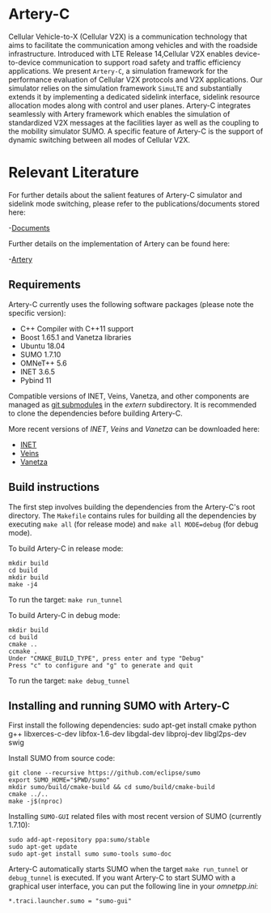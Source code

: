 # Artery-C

Cellular Vehicle-to-X (Cellular V2X) is a communication technology that aims to facilitate the communication among vehicles and with the roadside infrastructure. Introduced with LTE Release 14,Cellular V2X enables device-to-device communication to support road safety and traffic efficiency applications. We present ``Artery-C``, a simulation framework for the performance evaluation of Cellular V2X protocols and V2X applications. Our simulator relies on the simulation framework ``SimuLTE`` and substantially extends it by implementing a dedicated sidelink interface, sidelink resource allocation modes along with control and user planes. Artery-C integrates seamlessly with Artery framework which enables the simulation of standardized V2X messages at the facilities layer as well as the coupling to the mobility simulator SUMO. A specific feature of Artery-C is the support of dynamic switching between all modes of Cellular V2X.

# Relevant Literature
For further details about the salient features of Artery-C simulator and sidelink mode switching, please refer to the publications/documents stored here:

-[Documents](https://github.com/anupama1990/Documents.git)

Further details on the implementation of Artery can be found here:

-[Artery](https://github.com/riebl/artery.git)


## Requirements

Artery-C currently uses the following software packages (please note the specific version):
* C++ Compiler with C++11 support
* Boost 1.65.1 and Vanetza libraries
* Ubuntu 18.04
* SUMO 1.7.10 
* OMNeT++ 5.6 
* INET 3.6.5
* Pybind 11


Compatible versions of INET, Veins, Vanetza, and other components are managed as [git submodules](https://git-scm.com/docs/git-submodule) in the *extern* subdirectory.
It is recommended to clone the dependencies before building Artery-C.

More recent versions of *INET*, *Veins* and *Vanetza* can be downloaded here:

- [INET](https://github.com/inet-framework/inet)
- [Veins](https://github.com/sommer/veins)
- [Vanetza](https://github.com/riebl/vanetza)


## Build instructions
The first step involves building the dependencies from the Artery-C's root directory. The ``Makefile`` contains rules for building all the dependencies by executing ``make all`` (for release mode) and ``make all MODE=debug`` (for debug mode).

To build Artery-C in release mode:

	mkdir build
	cd build
	mkdir build
	make -j4

To run the target:
``make run_tunnel``
	

To build Artery-C in debug mode:
	 
	mkdir build
	cd build
	cmake ..
	ccmake .
	Under "CMAKE_BUILD_TYPE", press enter and type "Debug"
	Press "c" to configure and "g" to generate and quit
	
To run the target:
	``make debug_tunnel``

## Installing and running SUMO with Artery-C

First install the following dependencies:
	sudo apt-get install cmake python g++ libxerces-c-dev libfox-1.6-dev libgdal-dev libproj-dev libgl2ps-dev swig

Install SUMO from source code:

	git clone --recursive https://github.com/eclipse/sumo
 	export SUMO_HOME="$PWD/sumo"
 	mkdir sumo/build/cmake-build && cd sumo/build/cmake-build
 	cmake ../..
 	make -j$(nproc)

Installing ``SUMO-GUI`` related files with most recent version of SUMO (currently 1.7.10):

	sudo add-apt-repository ppa:sumo/stable
	sudo apt-get update
	sudo apt-get install sumo sumo-tools sumo-doc

Artery-C automatically starts SUMO when the target ``make run_tunnel`` or ``debug_tunnel`` is executed. If you want Artery-C to start SUMO with a graphical user interface, you can put the following line in your *omnetpp.ini*:

    *.traci.launcher.sumo = "sumo-gui"
